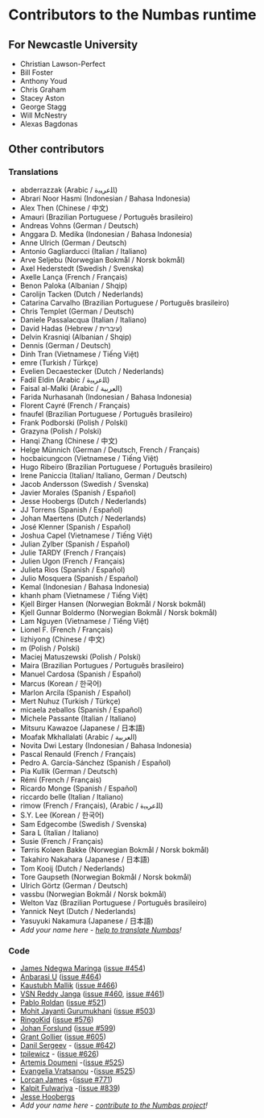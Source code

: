 # Contributors to the Numbas runtime

## For Newcastle University

* Christian Lawson-Perfect
* Bill Foster
* Anthony Youd
* Chris Graham
* Stacey Aston
* George Stagg
* Will McNestry
* Alexas Bagdonas

## Other contributors

### Translations

* abderrazzak (Arabic / ﺎﻠﻋﺮﺒﻳﺓ)
* Abrari Noor Hasmi (Indonesian / Bahasa Indonesia)
* Alex Then (Chinese / 中文)
* Amauri (Brazilian Portuguese / Português brasileiro)
* Andreas Vohns (German / Deutsch)
* Anggara D. Medika (Indonesian / Bahasa Indonesia)
* Anne Ulrich (German / Deutsch)
* Antonio Gagliarducci (Italian / Italiano)
* Arve Seljebu (Norwegian Bokmål / Norsk bokmål)
* Axel Hederstedt (Swedish / Svenska)
* Axelle Lança (French / Français)
* Benon Paloka (Albanian / Shqip)
* Carolijn Tacken (Dutch / Nederlands)
* Catarina Carvalho (Brazilian Portuguese / Português brasileiro)
* Chris Templet (German / Deutsch)
* Daniele Passalacqua (Italian / Italiano)
* David Hadas (Hebrew / עיברית)
* Delvin Krasniqi (Albanian / Shqip)
* Dennis (German / Deutsch)
* Dinh Tran (Vietnamese / Tiếng Việt)
* emre (Turkish / Türkçe)
* Evelien Decaestecker (Dutch / Nederlands)
* Fadil Eldin (Arabic / ﺎﻠﻋﺮﺒﻳﺓ)
* Faisal al-Malki (Arabic / العربية)
* Farida Nurhasanah (Indonesian / Bahasa Indonesia)
* Florent Cayré (French / Français)
* fnaufel (Brazilian Portuguese / Português brasileiro)
* Frank Podborski (Polish / Polski)
* Grazyna (Polish / Polski)
* Hanqi Zhang (Chinese / 中文)
* Helge Münnich (German / Deutsch, French / Français)
* hocbaicungcon (Vietnamese / Tiếng Việt)
* Hugo Ribeiro (Brazilian Portuguese / Português brasileiro)
* Irene Paniccia (Italian/ Italiano, German / Deutsch)
* Jacob Andersson (Swedish / Svenska)
* Javier Morales (Spanish / Español)
* Jesse Hoobergs (Dutch / Nederlands)
* JJ Torrens (Spanish / Español)
* Johan Maertens (Dutch / Nederlands)
* José Klenner (Spanish / Español)
* Joshua Capel (Vietnamese / Tiếng Việt)
* Julian Zylber (Spanish / Español)
* Julie TARDY (French / Français)
* Julien Ugon (French / Français)
* Julieta Rios (Spanish / Español)
* Julio Mosquera (Spanish / Español)
* Kemal (Indonesian / Bahasa Indonesia)
* khanh pham (Vietnamese / Tiếng Việt)
* Kjell Birger Hansen (Norwegian Bokmål / Norsk bokmål)
* Kjell Gunnar Boldermo (Norwegian Bokmål / Norsk bokmål)
* Lam Nguyen (Vietnamese / Tiếng Việt)
* Lionel F. (French / Français)
* lizhiyong (Chinese / 中文)
* m (Polish / Polski)
* Maciej Matuszewski (Polish / Polski)
* Maira (Brazilian Portugues / Português brasileiro)
* Manuel Cardosa (Spanish / Español)
* Marcus (Korean / 한국어)
* Marlon Arcila (Spanish / Español)
* Mert Nuhuz (Turkish / Türkçe)
* micaela zeballos (Spanish / Español)
* Michele Passante (Italian / Italiano)
* Mitsuru Kawazoe (Japanese / 日本語)
* Moafak Mkhallalati (Arabic / العربية)
* Novita Dwi Lestary (Indonesian / Bahasa Indonesia)
* Pascal Renauld (French / Français)
* Pedro A. García-Sánchez (Spanish / Español)
* Pia Kullik (German / Deutsch)
* Rémi (French / Français)
* Ricardo Monge (Spanish / Español)
* riccardo belle (Italian / Italiano)
* rimow (French / Français), (Arabic / ﺎﻠﻋﺮﺒﻳﺓ)
* S.Y. Lee (Korean / 한국어)
* Sam Edgecombe (Swedish / Svenska)
* Sara L (Italian / Italiano)
* Susie (French / Français)
* Tørris Koløen Bakke (Norwegian Bokmål / Norsk bokmål)
* Takahiro Nakahara (Japanese / 日本語)
* Tom Kooij (Dutch / Nederlands)
* Tore Gaupseth (Norwegian Bokmål / Norsk bokmål)
* Ulrich Görtz (German / Deutsch)
* vassbu (Norwegian Bokmål / Norsk bokmål)
* Welton Vaz (Brazilian Portuguese / Português brasileiro)
* Yannick Neyt (Dutch / Nederlands)
* Yasuyuki Nakamura (Japanese / 日本語)
* *Add your name here - [help to translate Numbas](https://poeditor.com/join/project/4yrwn1Nc2l)!*

### Code

* [James Ndegwa Maringa](https://github.com/wandeg) ([issue #454](https://github.com/numbas/Numbas/issues/454))
* [Anbarasi U](https://github.com/anbarasiu) ([issue #464](https://github.com/numbas/Numbas/issues/464))
* [Kaustubh Mallik](https://github.com/kaustubhmallik) ([issue #466](https://github.com/numbas/Numbas/issues/466))
* [VSN Reddy Janga](https://github.com/janga1997) ([issue #460](https://github.com/numbas/Numbas/issues/460), [issue #461](https://github.com/numbas/Numbas/issues/461))
* [Pablo Roldan](https://github.com/Roldans) ([issue #521](https://github.com/numbas/Numbas/issues/521))
* [Mohit Jayanti Gurumukhani](https://github.com/mjguru) ([issue #503](https://github.com/numbas/Numbas/issues/503))
* [RingoKid](https://github.com/RingoKid) ([issue #576](https://github.com/numbas/Numbas/issues/573))
* [Johan Forslund](https://github.com/johanforslund) ([issue #599](https://github.com/numbas/Numbas/issues/599))
* [Grant Gollier](https://github.com/gragollier) ([issue #605](https://github.com/numbas/Numbas/issues/605))
* [Danil Sergeev](https://github.com/yungcatx) - ([issue #642](https://github.com/numbas/Numbas/issues/634))
* [tpilewicz](https://github.com/tpilewicz) - ([issue #626](https://github.com/numbas/Numbas/issues/626))
* [Artemis Doumeni](https://github.com/artemdou) -([issue #525](https://github.com/numbas/Numbas/issues/525))
* [Evangelia Vratsanou](https://github.com/EVratsanou) -([issue #525](https://github.com/numbas/Numbas/issues/525))
* [Lorcan James](https://github.com/lorcanj) -([issue #771](https://github.com/numbas/Numbas/issues/771))
* [Kalpit Fulwariya](https://github.com/kalpitf1) -([issue #839](https://github.com/numbas/Numbas/issues/839))
* [Jesse Hoobergs](https://github.com/jhoobergs)
* *Add your name here - [contribute to the Numbas project](http://www.numbas.org.uk/contributing-to-numbas/)!*
